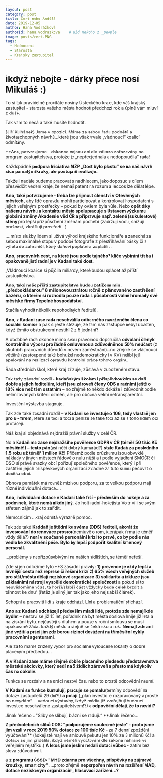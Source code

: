 ```yaml
---
layout: post
category: post
title: Čert nebo Anděl?   
date: 2019-12-05
author: Hana Vodrážková
authorId: hana.vodrazkova    # uid nekoho z _people
image: posts/cert.PNG
tags:
  - Hodnoceni
  - Starosta
  - Krajsky zastupitel
---
```


# ikdyž nebojte - dárky přece nosí Mikuláš :) 



To si tak pravidelně pročítáte noviny Ústeckého kraje, kde váš krajský zastupitel - starosta vašeho města hodnotí předchozí rok a úplně vám mluví z duše.

Tak vám to nedá a také musíte hodnotit.

(Jiří Kulhánek) Jsme v opozici. Máme za sebou řadu podnětů a životaschopných návrhů…které jsou však trvale „vládnoucí“ koalicí odmítány.

**Ano, potvrzujeme - dokonce nejsou ani dle zákona zařazovány na program zastupitelstva, protože je „nepředjednala a nedoporučila“ rada!

Každopádně **podpora Iniciativa MŽP „Dost bylo plastu“ se na náš návrh sice pomalými kroky, ale postupně realizuje.**

Takže i nadále budeme pracovat s nadhledem, jako doposud s cílem přesvědčit vedení kraje, že nemají patent na rozum a leccos lze dělat lépe.

**Ano, také potvrzujeme – třeba lze přijmout členství v Otevřených městech,** aby lidé opravdu mohli participovat a kontrolovat hospodaření s jejich veřejnými prostředky – pokud by ovšem byla vůle.
Nebo **opět díky našemu návrhu a kontaktu město spolupracuje s Ústavem výzkumu globální změny Akademie věd ČR a připravuje např. zelené (sukulentové) stěny** pro lepší přizpůsobení změnám podnebí (zadržují vodu, snižují prašnost, zkrášlují prostředí…).

….místo služby lidem si užívá výhod krajského funkcionáře a zanechá za sebou maximálně stopu v podobě fotografie z přestřihávání pásky či z výletu do zahraničí, který daňoví poplatníci zaplatili…

**Ano, pracovních cest, na které jsou podle tajného? klíče vybíráni třeba i opakovaně jistí radní je v Kadani také dost.**

„Vládnoucí koalice si půjčila miliardy, které budou splácet až příští zastupitelstva.

**Ano, také naše příští zastupitelstva budou zatížena min. „předpokládanou“ 8 milionovou ztrátou ročně z plánovaného zastřešení bazénu, o kterém si rozhodla pouze rada s působností valné hromady své městské firmy Tepelné hospodářství.**

Stačila vyhodit několik nepohodlných ředitelů.

**Ano, v Kadani zase rada neschválila odborného navrženého člena do sociální komise** a pak si ještě stěžuje, že tam náš zástupce nebyl účasten, když těmito obstrukcemi nestihl 2 z 5 jednání?

A obdobně rada okonce mimo svou pravomoc doporučila **odvolání členyk kontrolního výboru  pro řádně omluvenou a zdůvodněnou 50% neúčast** (z akutních pracovních důvodů v novém zaměstnání)...no zřejmě se vládnoucí většině (zastoupené také bohužel nedemokraticky i v KV) nelíbí její apelování na realizaci opravdu kontrolní práce tohoto orgánu.

Řada středních škol, které kraj zřizuje, zůstává v zuboženém stavu.

Tak tady zásadní rozdíl - **kadaňským školám i příspěvkovkám se daří dobře a jejich ředitelům, kteří jsou zároveň členy ODS a radními ještě o 18% více než těm ostatním** – no zřejmě to někdo dokáže i zdůvodnit podle nelimitovaných kritérií odměn, ale pro občana velmi netransparentní.

Investiční výstavba stagnuje.

Tak zde také zásadní rozdíl – **v Kadani se investuje o 106, tedy vlastně jen pro 6 – firem,** které se točí a točí a peníze se také točí až se z toho lidem oči protáčejí. 

Náš kraj si objednává nejdražší právní služby v celé ČR.

No a **Kadaň má zase nejdražšího pověřence GDPR v ČR (téměř 50 tisíc Kč měsíčně!) – tento pán**(asi něčí dobrý kamarád?) **stále Kadaň za posledního 1,5 roku už téměř 1 milion Kč!** Přičemž podle průzkumu jsou obvyklé náklady v jiných městech řádově o nulu nižší a i podle vyjádření SMOČR či DSO si právě svazky obcí pořizují společného pověřence, který i při zaštítění jejich příspěvkových organizací zvládne za tuto sumu pečovat o desítku obcí.

Obnova památek má rovněž mizivou podporu, za to velkou podporu mají různé individuální dotace….

**Ano, individuální dotace v Kadani také frčí – především do hokeje a za podmínek, které nemá nikdo jiný.** Jo holt radní-hokejista Voltr ví i se svým střetem zájmů jak to zařídit.

Nemocnicím …kraj odmítá výrazně pomoci.

Tak zde také **Kaddaň je štědrá ke svému (ODS) řediteli, akorát že investování do renovace prostor**(nemluvě o tom, kterápak firma je téměř vždy dělá?) **není v současné personální krizi to pravé, co by podle nás vedlo ke zkvalitnění péče. Bylo by lepší podpořit kvalitní kmenový personál.**

…problémy s nepřizpůsobivými na našich sídlištích, se téměř neřeší.

Zde si jen odložíme tyto **3 zásadní pravdy: 
**1) prevence je vždy lepší a levnější cesta než represe či řešení krizí**
**2) 65% všech veřejných služeb pro stát/města dělají neziskové organizace**
**3) solidarita a inkluze jsou základními nástroji vyspělé demokratické společnosti** a pokud si to neuvědomíme včas, ta horší/slabší část vždycky bude celek brzdit a táhnout ke dnu“ (řetěz je silný jen tak jako jeho nejslabší článek).

Schopní a pracovití lidí z kraje odchází. Líní a problematiční přichází.

**Ano a z Kadaně odcházejí především mladí lidé, protože zde nemají kde bydlet** – nestaví se již 15 let, pořadník na byt města doslova hnije již léta a na získání bytu, nejčastěji s dluhem a pouze s roční smlouvu se musí opakovaně žádat každý měsíc a stejně se čeká skoro rok. **Nemají zde ani jiné vyžití a práci jim zde berou cizinci dovážení na tříměsíční cykly pracovními agenturami.**

Ale za to máme zřízený výbor pro sociálně vyloučené lokality o dobře placeným předsedou…

**A v Kadani zase máme zřejmě dobře placeného předsedu představenstva městské akciovky, který sedí na 5 židlích zároveň a přesto má kdykoliv čas na cokoliv.**

Funkce se rozdaly a na práci nezbyl čas, nebo to prostě odpovědní neumí.

**V Kadani se funkce kumulují, pracuje se pomalu**(termíny odpovědí na dotazy zastupitelů 29 dní?!) **a potají** („plán investic je rozpracovaný a prostě ho nevydám“ ….vedoucí výstavby, ikdyž média již zveřejňují budoucí investice neschválené zastupitelstvem!?) **a odpovědní dělají, že to nevidí?**

Jinak řečeno ..."Sliby se slibují, blázni se radují.“ 
**Jinak řečeno...

**Z předvolebních slibů ODS:
"podporujeme soukromé jesle" - proto jsme jim vzali v roce 2019 50% dotace ze 100 tisíc Kč** - za 7 denní zpoždění vyúčtování** (hokejisté mají ve smlouvě pokutu jen 10% ze 3 milionů Kč! a dotace se jim přidělila, ikdyž něměli vyúčtování dle zákona nahrané ve veřejném rejstříku.) **A letos jsme jeslím nedali dotaci vůbec** - zatím bez slova zdůvodnění.

a **z programu ČSSD: "MHD zdarma pro všechny, příspěvky na zájmové kroužky, smart city"** ....proto zřejmě **neporpořen návrh na rozšíření MAD, dotace neziskovým organizacím, hlasovací zařízení...?** 


